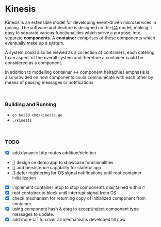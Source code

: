 # Kinesis

Kinesis is an extensible model for developing event-driven microservices in golang. The software architecture is designed 
on the [C4](https://c4model.com) model, making it easy to separate various functionalities which serve a purpose, into 
separate <b>components</b>. A <b>container</b> comprises of those components which eventually make up a system.

A system could also be viewed as a collection of containers, each catering to an aspect of the overall system and therefore
a container could be considered as a component.

In addition to modelling container <-> component heirachies emphasis is also provided on how components could communicate with each other by means of passing messages or notifications.

<br/>

### Building and Running
- ```go build cmd/kinesis.go```
- ```./kinesis```

<br/>

### TODO
- [X] add dynamic http routes addition/deletion
- [] design on demo app to showcase functionalities
- [] add persistence capability for stateful app
- [] defer registering for OS signal notifications until root container initialization
- [X] implement container Stop to stop components maintained within it
- [X] root container to block until interrupt signal from OS
- [X] check mechanism for returning copy of initialized component from container.
- [X] using component hash & etag to accept/reject component type messages to update.
- [X] add more UT to cover all mechanisms developed till now.